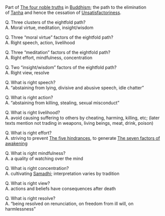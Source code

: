 Part of [The four noble truths](https://notes.andymatuschak.org/zY6xSZiYdcq8KA3r2NzQoB1) in [Buddhism](https://notes.andymatuschak.org/zWZzZPYQXoZgLWsHC8tcokm); the path to the elimination of [Tanha](https://notes.andymatuschak.org/zQZ9S3T5oZyqvxmtADsQze1) and hence the cessation of [Unsatisfactoriness](https://notes.andymatuschak.org/zVQuo8ZL8VN5HZwfhLYuRwh).

Q. Three clusters of the eightfold path?  
A. Moral virtue, meditation, insight/wisdom

Q. Three “moral virtue” factors of the eightfold path?  
A. Right speech, action, livelihood

Q. Three “meditation” factors of the eightfold path?  
A. Right effort, mindfulness, concentration

Q. Two “insight/wisdom” factors of the eightfold path?  
A. Right view, resolve

Q. What is right speech?  
A. “abstaining from lying, divisive and abusive speech, idle chatter”

Q. What is right action?  
A. “abstaining from killing, stealing, sexual misconduct”

Q. What is right livelihood?  
A. avoid causing suffering to others by cheating, harming, killing, etc; (later texts mention not trading in weapons, living beings, meat, drink, poison)

Q. What is right effort?  
A. striving to prevent [The five hindrances](https://notes.andymatuschak.org/The_five_hindrances), to generate [The seven factors of awakening](https://notes.andymatuschak.org/The_seven_factors_of_awakening)

Q. What is right mindfulness?  
A. a quality of watching over the mind

Q. What is right concentration?  
A. cultivating [Samadhi](https://notes.andymatuschak.org/Samadhi); interpretation varies by tradition

Q. What is right view?  
A. actions and beliefs have consequences after death

Q. What is right resolve?  
A. “being resolved on renunciation, on freedom from ill will, on harmlessness”